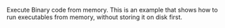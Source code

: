 Execute Binary code from memory.
This is an example that shows how to run executables from memory, without storing it on disk first.